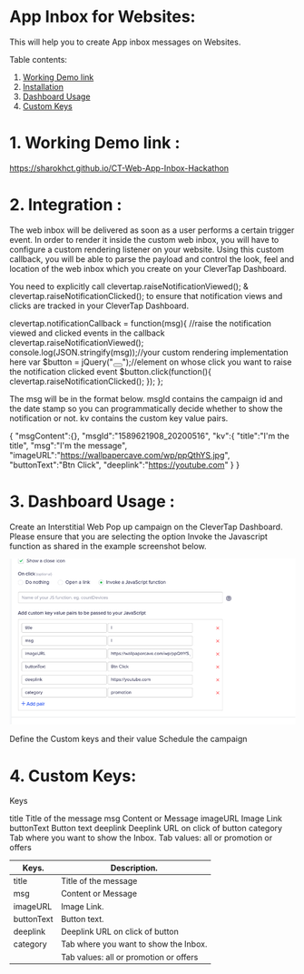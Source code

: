 # App Inbox for Websites:

This will help you to create App inbox messages on Websites.

Table contents:
1. [Working Demo link](https://github.com/sharokhCT/CT-Web-App-Inbox-Hackathon#1-working-demo-link-)
2. [Installation](https://github.com/sharokhCT/CT-Web-App-Inbox-Hackathon#2-integration-)
3. [Dashboard Usage](https://github.com/sharokhCT/CT-Web-App-Inbox-Hackathon#3-dashboard-usage-)
4. [Custom Keys](https://github.com/sharokhCT/CT-Web-App-Inbox-Hackathon#4-custom-keys)

# 1. Working Demo link :
https://sharokhct.github.io/CT-Web-App-Inbox-Hackathon

# 2. Integration :

The web inbox will be delivered as soon as a user performs a certain trigger event. In order to render it inside the custom web inbox, you will have to configure a custom rendering listener on your website.
Using this custom callback, you will be able to parse the payload and control the look, feel and location of the web inbox which you create on your CleverTap Dashboard.

You need to explicitly call clevertap.raiseNotificationViewed(); & clevertap.raiseNotificationClicked(); to ensure that notification views and clicks are tracked in your CleverTap Dashboard.


clevertap.notificationCallback = function(msg){
      //raise the notification viewed and clicked events in the callback
      clevertap.raiseNotificationViewed();
      console.log(JSON.stringify(msg));//your custom rendering implementation here
      var $button = jQuery("<button></button>");//element on whose click you want to raise the notification clicked event
      $button.click(function(){
         clevertap.raiseNotificationClicked();
      });
};


The msg will be in the format below. msgId contains the campaign id and the date stamp so you can programmatically decide whether to show the notification or not. kv contains the custom key value pairs.

{
"msgContent":{},
"msgId":"1589621908_20200516",
"kv":{
"title":"I'm the title",
"msg":"I'm the message",
"imageURL":"https://wallpapercave.com/wp/ppQthYS.jpg",
"buttonText":"Btn Click",
"deeplink":"https://youtube.com"
}
}





# 3. Dashboard Usage :

Create an Interstitial Web Pop up campaign on the CleverTap Dashboard.
Please ensure that you are selecting the option Invoke the Javascript function as shared in the example screenshot below.

![altimage](https://github.com/sharokhCT/CT-Web-App-Inbox-Hackathon/blob/master/Screenshot%202020-05-16%20at%204.55.00%20PM.png?raw=true)



Define the Custom keys and their value
Schedule the campaign









# 4. Custom Keys:


Keys

title
Title of the message
msg
Content or Message
imageURL
Image Link
buttonText
Button text
deeplink
Deeplink URL on click of button
category
Tab where you want to show the Inbox.
Tab values: all or promotion or offers



| Keys.         | Description.                          |
| ------------- | ------------------------------------- |
| title         | Title of the message                  |
| msg           | Content or Message                    |
| imageURL      | Image Link.                           |
| buttonText    | Button text.                          |
| deeplink      | Deeplink URL on click of button       |
| category      | Tab where you want to show the Inbox. |
|               | Tab values: all or promotion or offers|






